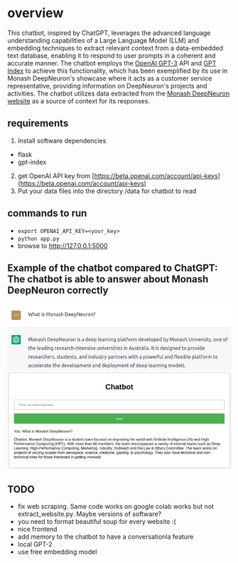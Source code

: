 # overview 
This chatbot, inspired by ChatGPT, leverages the advanced language understanding capabilities of a Large Language Model (LLM) and embedding techniques to extract relevant context from a data-embedded text database, enabling it to respond to user prompts in a coherent and accurate manner. The chatbot employs the [OpenAI GPT-3](https://openai.com/api/) API and [GPT Index](https://github.com/jerryjliu/gpt_index) to achieve this functionality, which has been exemplified by its use in Monash DeepNeuron's showcase where it acts as a customer service representative, providing information on DeepNeuron's projects and activities. The chatbot utilizes data extracted from the [Monash DeepNeuron website](https://www.deepneuron.org/) as a source of context for its responses.

## requirements 
1. Install software dependencies
- flask
- gpt-index
2. get OpenAI API key from [https://beta.openai.com/account/api-keys](https://beta.openai.com/account/api-keys)
3. Put your data files into the directory /data for chatbot to read

## commands to run 
- `export OPENAI_API_KEY=<your_key>`
- `python app.py`
- browse to http://127.0.0.1:5000 

## Example of the chatbot compared to ChatGPT: The chatbot is able to answer about Monash DeepNeuron correctly
![ChatGPT_example](/assets/ChatGPT_example.png)
![example](/assets/example.png)


## TODO
- fix web scraping. Same code works on google colab works but not extract_website.py. Maybe versions of software?
- you need to format beautiful soup for every website :(
- nice frontend 
- add memory to the chatbot to have a conversationla feature
- local GPT-2
- use free embedding model
